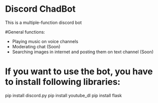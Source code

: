 # Discord ChadBot
This is a multiple-function discord bot

#General functions:
- Playing music on voice channels
- Moderating chat (Soon)
- Searching images in internet and posting them on text channel (Soon)
# If you want to use the bot, you have to install following libraries:
pip install discord.py
pip install youtube_dl
pip install flask
